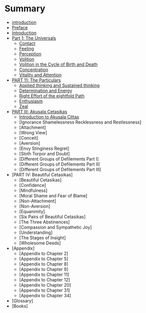 # Summary

* [introduction](README.md)
* [Preface](preface.md)
* [Introduction](introduction.md)
* [Part 1: The Universals](universals.md)
   * [Contact](contact.md)
   * [Feeling](feeling.md)
   * [Perception](perception.md)
   * [Volition](volition.md)
   * [Volition in the Cycle of Birth and Death](cycle.md)
   * [Concentration](concentration.md)
   * [Vitality and Attention](vitality.md)
* [PART 11: The Particulars](particulars.md)
   * [Applied thinking and Sustained thinking](thinking.md)
   * [Determination and Energy](energy.md)
   * [Right Effort of the eightfold Path](path.md)
   * [Enthusiasm](enthusiasm.md)
   * [Zeal](zeal.md)
* [PART III: Akusala Cetasikas](akusala.md)
   * [Introduction to Akusala Cittas](akusalintro.md)
   * [Ignorance Shamelessness Recklessness and Restlessness]
   * [Attachment]
   * [Wrong View]
   * [Conceit]
   * [Aversion]
   * [Envy Stinginess Regret]
   * [Sloth Torpor and Doubt]
   * [Different Groups of Defilements Part I]
   * [Different Groups of Defilements Part II]
   * [Different Groups of Defilements Part III]
* [PART IV: Beautiful Cetasikas]
   * [Beautiful Cetasikas]
   * [Confidence]
   * [Mindfulness]
   * [Moral Shame and Fear of Blame]
   * [Non-Attachment]
   * [Non-Aversion]
   * [Equanimity]
   * [Six Pairs of Beautiful Cetasikas]
   * [The Three Abstinences]
   * [Compassion and Sympathetic Joy]
   * [Understanding]
   * [The Stages of Insight]
   * [Wholesome Deeds]
* [Appendix]
   * [Appendix to Chapter 2]
   * [Appendix to Chapter 5]
   * [Appendix to Chapter 8]
   * [Appendix to Chapter 9]
   * [Appendix to Chapter 11]
   * [Appendix to Chapter 12]
   * [Appendix to Chapter 20]
   * [Appendix to Chapter 31]
   * [Appendix to Chapter 34]
* [Glossary]
* [Books]

